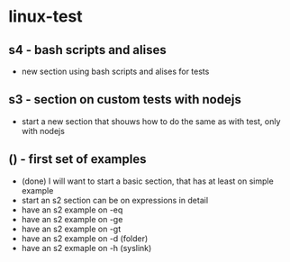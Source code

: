 # linux-test

## s4 - bash scripts and alises
* new section using bash scripts and alises for tests

## s3 - section on custom tests with nodejs
* start a new section that shouws how to do the same as with test, only with nodejs

## () - first set of examples
* (done) I will want to start a basic section, that has at least on simple example
* start an s2 section can be on expressions in detail
* have an s2 example on -eq
* have an s2 example on -ge
* have an s2 example on -gt
* have an s2 example on -d (folder)
* have an s2 exmaple on -h (syslink)